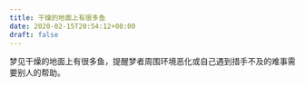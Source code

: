 ```yaml
---
title: 干燥的地面上有很多鱼
date: 2020-02-15T20:54:12+08:00
draft: false
---
```


梦见干燥的地面上有很多鱼，提醒梦者周围环境恶化或自己遇到措手不及的难事需要别人的帮助。

